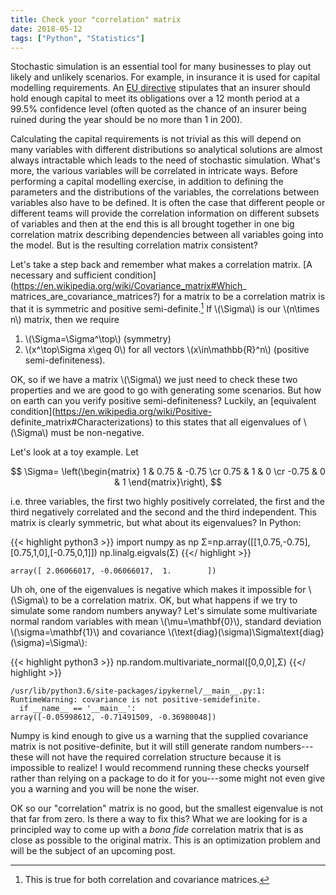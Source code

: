 ```yaml
---
title: Check your "correlation" matrix
date: 2018-05-12
tags: ["Python", "Statistics"]
---
```


Stochastic simulation is an essential tool for many businesses to play out likely and unlikely
scenarios. For example, in insurance it is used for capital modelling requirements. An [EU
directive](https://en.wikipedia.org/wiki/Solvency_II_Directive_2009) stipulates that an insurer
should hold enough capital to meet its obligations over a 12 month period at a 99.5% confidence
level (often quoted as the chance of an insurer being ruined during the year should be no more than
1 in 200).

Calculating the capital requirements is not trivial as this will depend on many variables with
different distributions so analytical solutions are almost always intractable which leads to the
need of stochastic simulation. What's more, the various variables will be correlated in intricate
ways. Before performing a capital modelling exercise, in addition to defining the parameters and the
distributions of the variables, the correlations between variables also have to be defined. It is
often the case that different people or different teams will provide the correlation information on
different subsets of variables and then at the end this is all brought together in one big
correlation matrix describing dependencies between all variables going into the model. But is the
resulting correlation matrix consistent?

Let's take a step back and remember what makes a correlation matrix. [A necessary and sufficient
condition](https://en.wikipedia.org/wiki/Covariance_matrix#Which_
matrices_are_covariance_matrices?) for a matrix to be a correlation matrix is that it is symmetric
and positive semi-definite.[^1] If \\(\Sigma\\) is our \\(n\times n\\) matrix, then we require

1. \\(\Sigma=\Sigma^\top\\) (symmetry)
2. \\(x^\top\Sigma x\geq 0\\) for all
vectors \\(x\in\mathbb{R}^n\\) (positive semi-definiteness).

[^1]: This is true for both correlation and covariance matrices.

OK, so if we have a matrix \\(\Sigma\\) we just need to check these two properties and we are good
to go with generating some scenarios. But how on earth can you verify positive semi-definiteness?
Luckily, an [equivalent condition](https://en.wikipedia.org/wiki/Positive-
definite_matrix#Characterizations) to this states that all eigenvalues of \\(\Sigma\\) must be non-negative.

Let's look at a toy example. Let

$$
\Sigma=
\left(\begin{matrix}
  1 & 0.75 & -0.75 \cr
  0.75 & 1 & 0 \cr
  -0.75 & 0 & 1
\end{matrix}\right),
$$

i.e. three variables, the first two highly positively correlated, the first and the third negatively
correlated and the second and the third independent. This matrix is clearly symmetric, but what
about its eigenvalues? In Python:

{{< highlight python3 >}}
import numpy as np
Σ=np.array([[1,0.75,-0.75],[0.75,1,0],[-0.75,0,1]])
np.linalg.eigvals(Σ)
{{</ highlight >}}
```
array([ 2.06066017, -0.06066017,  1.        ])

```

Uh oh, one of the eigenvalues is negative which makes it impossible for \\(\Sigma\\) to be a
correlation matrix. OK, but what happens if we try to simulate some random numbers anyway? Let's
simulate some multivariate normal random variables with mean \\(\mu=\mathbf{0}\\), standard
deviation \\(\sigma=\mathbf{1}\\) and covariance
\\(\text{diag}(\sigma)\Sigma\text{diag}(\sigma)=\Sigma\\):

{{< highlight python3 >}}
np.random.multivariate_normal([0,0,0],Σ)
{{</ highlight >}}
```
/usr/lib/python3.6/site-packages/ipykernel/__main__.py:1: RuntimeWarning: covariance is not positive-semidefinite.
  if __name__ == '__main__':
array([-0.05998612, -0.71491509, -0.36980048])
```

Numpy is kind enough to give us a warning that the supplied covariance matrix is not positive-definite,
but it will still generate random numbers---these will not have the required correlation structure
because it is impossible to realize! I would recommend running these checks yourself rather than
relying on a package to do it for you---some might not even give you a warning and you will be none
the wiser.

OK so our "correlation" matrix is no good, but the smallest eigenvalue is not that far from zero. Is
there a way to fix this? What we are looking for is a principled way to come up with a *bona fide*
correlation matrix that is as close as possible to the original matrix. This is an optimization
problem and will be the subject of an upcoming post.

